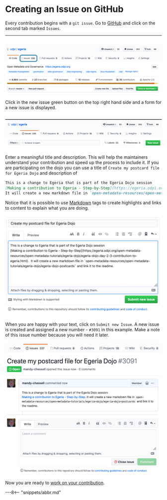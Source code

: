 <!-- SPDX-License-Identifier: CC-BY-4.0 -->
<!-- Copyright Contributors to the ODPi Egeria project 2020. -->

# Creating an Issue on GitHub

Every contribution begins with a `git issue`.
Go to [GitHub](https://github.com/odpi/egeria) and click on the second tab marked `Issues`.

----

![GitHub Issues Tab](git-hub-issues-tab.png)
----

Click in the new issue green button on the top right hand side and a form for a new
issue is displayed.


![GitHub New Issue Button](git-hub-new-issue-button.png)
----

Enter a meaningful title and description.  This will help the maintainers understand your contribution
and speed up the process to include it.
If you are participating on the dojo you can use a title of `Create my postcard file for Egeria Dojo`
and description of
```md
This is a change to Egeria that is part of the Egeria Dojo session
[Making a contribution to Egeria - Step-by-Step](https://egeria.odpi.org/open-metadata-resources/open-metadata-tutorials/egeria-dojo/egeria-dojo-day-2-3-contribution-to-egeria.html).
It will create a new markdown file in `open-metadata-resources/open-metadata-tutorials/egeria-dojo/egeria-dojo-postcards` and link it to the readme.
```
Notice that it is possible to use [Markdown](/egeria-docs/tools/markdown)
tags to create highlights and links to content to explain what you are doing.

![GitHub Create New Issue](git-hub-create-new-issue.png)

When you are happy with your text, click on `Submit new Issue`.  A new issue is created and
assigned a new number - `#3091` in this example.
Make a note of this issue number because you will need it later.

![GitHub New Issue Created](git-hub-new-issue-created.png)

Now you are ready to [work on your contribution](task-creating-a-fork-and-clone.md).

---8<-- "snippets/abbr.md"